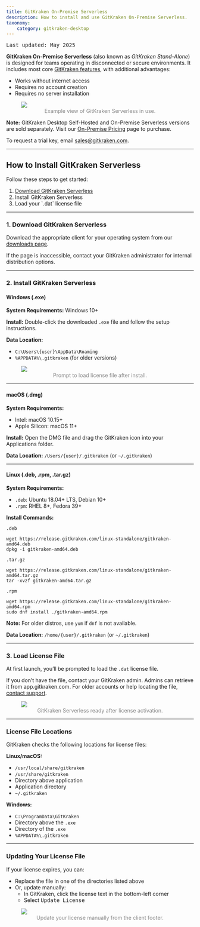 ```yaml
---
title: GitKraken On-Premise Serverless
description: How to install and use GitKraken On-Premise Serverless.
taxonomy:
    category: gitkraken-desktop
---
```

<kbd>Last updated: May 2025</kbd>

**GitKraken On-Premise Serverless** (also known as *GitKraken Stand-Alone*) is designed for teams operating in disconnected or secure environments. It includes most core <a href="https://www.gitkraken.com/git-client" target=_blank>GitKraken features</a>, with additional advantages:

- Works without internet access
- Requires no account creation
- Requires no server installation

<figure class='figure center'>
  <img src="/wp-content/uploads/serverless-example-2025.png" srcset="/wp-content/uploads/serverless-example-2025@2x.png 2x" class="img-responsive img-bordered">
  <figcaption style="text-align: center; color: #888;">Example view of GitKraken Serverless in use.</figcaption>
</figure>

<div class='callout callout--warning'>
    <p><strong>Note:</strong> GitKraken Desktop Self-Hosted and On-Premise Serverless versions are sold separately. Visit our <a href='https://www.gitkraken.com/git-client/on-premise-pricing'>On-Premise Pricing</a> page to purchase.</p>
</div>

<div class='callout callout--basic'>
    <p>To request a trial key, email <a href="mailto:sales@gitkraken.com">sales@gitkraken.com</a>.</p>
</div>

***

## How to Install GitKraken Serverless

Follow these steps to get started:

<ol>
<li><a href="https://www.gitkraken.com/download-on-premise-serverless" target=_blank>Download GitKraken Serverless</a></li>
<li>Install GitKraken Serverless</li>
<li>Load your `.dat` license file</li>
</ol>

---

### 1. Download GitKraken Serverless

Download the appropriate client for your operating system from our <a href="https://www.gitkraken.com/download-on-premise-serverless" target=_blank>downloads page</a>.

If the page is inaccessible, contact your GitKraken administrator for internal distribution options.

---

### 2. Install GitKraken Serverless

#### Windows (.exe)

**System Requirements:** Windows 10+

**Install:** Double-click the downloaded `.exe` file and follow the setup instructions.

**Data Location:**
- `C:\Users\{user}\AppData\Roaming`
- `%APPDATA%\.gitkraken` (for older versions)

<figure class='figure center'>
  <img src="/wp-content/uploads/license.png" class="img-responsive img-bordered">
  <figcaption style="text-align: center; color: #888;">Prompt to load license file after install.</figcaption>
</figure>

---

#### macOS (.dmg)

**System Requirements:**
- Intel: macOS 10.15+
- Apple Silicon: macOS 11+

**Install:** Open the DMG file and drag the GitKraken icon into your Applications folder.

**Data Location:** `/Users/{user}/.gitkraken` (or `~/.gitkraken`)

---

#### Linux (.deb, .rpm, .tar.gz)

**System Requirements:**
- `.deb`: Ubuntu 18.04+ LTS, Debian 10+
- `.rpm`: RHEL 8+, Fedora 39+

**Install Commands:**

`.deb`
```
wget https://release.gitkraken.com/linux-standalone/gitkraken-amd64.deb
dpkg -i gitkraken-amd64.deb
```

`.tar.gz`
```
wget https://release.gitkraken.com/linux-standalone/gitkraken-amd64.tar.gz
tar -xvzf gitkraken-amd64.tar.gz
```

`.rpm`
```
wget https://release.gitkraken.com/linux-standalone/gitkraken-amd64.rpm
sudo dnf install ./gitkraken-amd64.rpm
```

**Note:** For older distros, use `yum` if `dnf` is not available.

**Data Location:** `/home/{user}/.gitkraken` (or `~/.gitkraken`)

---

### 3. Load License File

At first launch, you’ll be prompted to load the `.dat` license file.

If you don’t have the file, contact your GitKraken admin. Admins can retrieve it from app.gitkraken.com. For older accounts or help locating the file, <a href="https://help.gitkraken.com/gitkraken-desktop/contact-support/">contact support</a>.

<figure class='figure center'>
  <img src="/wp-content/uploads/serverless-2025.png" srcset="/wp-content/uploads/serverless-2025@2x.png 2x" class="img-responsive img-bordered">
  <figcaption style="text-align: center; color: #888;">GitKraken Serverless ready after license activation.</figcaption>
</figure>

---

### License File Locations

GitKraken checks the following locations for license files:

**Linux/macOS:**
- `/usr/local/share/gitkraken`
- `/usr/share/gitkraken`
- Directory above application
- Application directory
- `~/.gitkraken`

**Windows:**
- `C:\ProgramData\GitKraken`
- Directory above the `.exe`
- Directory of the `.exe`
- `%APPDATA%\.gitkraken`

---

### Updating Your License File

If your license expires, you can:

- Replace the file in one of the directories listed above
- Or, update manually:
  - In GitKraken, click the license text in the bottom-left corner
  - Select <kbd>Update License</kbd>

<figure class='figure center'>
  <img src="/wp-content/uploads/serverless-license-2025.png" srcset="/wp-content/uploads/serverless-license-2025@2x.png 2x" class="img-responsive img-bordered">
  <figcaption style="text-align: center; color: #888;">Update your license manually from the client footer.</figcaption>
</figure>
